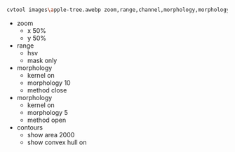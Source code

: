 ###
``` bash
cvtool images\apple-tree.awebp zoom,range,channel,morphology,morphology,contours
```
* zoom
  * x 50%
  * y 50% 
* range
  * hsv
  * mask only
* morphology
  * kernel on
  * morphology 10
  * method close
* morphology
  * kernel on
  * morphology 5
  * method open
* contours
  * show area 2000
  * show convex hull on         
